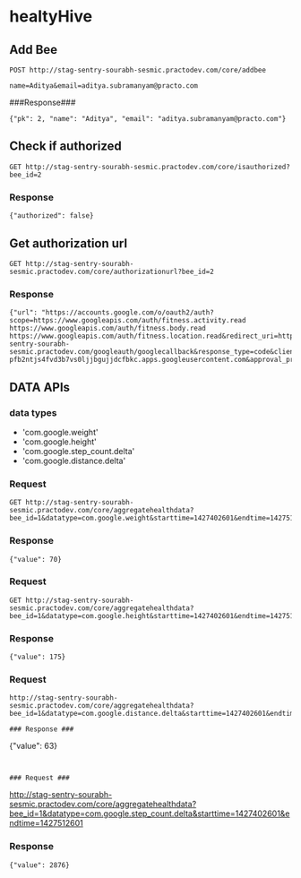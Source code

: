 # healtyHive

## Add Bee
```
POST http://stag-sentry-sourabh-sesmic.practodev.com/core/addbee

name=Aditya&email=aditya.subramanyam@practo.com
```

###Response###
```
{"pk": 2, "name": "Aditya", "email": "aditya.subramanyam@practo.com"}
```

## Check if authorized

```
GET http://stag-sentry-sourabh-sesmic.practodev.com/core/isauthorized?bee_id=2
```

### Response ###
```
{"authorized": false}
```

## Get authorization url
```
GET http://stag-sentry-sourabh-sesmic.practodev.com/core/authorizationurl?bee_id=2
```

### Response ###
```
{"url": "https://accounts.google.com/o/oauth2/auth?scope=https://www.googleapis.com/auth/fitness.activity.read https://www.googleapis.com/auth/fitness.body.read https://www.googleapis.com/auth/fitness.location.read&redirect_uri=http://stag-sentry-sourabh-sesmic.practodev.com/googleauth/googlecallback&response_type=code&client_id=961055264477-pfb2ntjs4fvd3b7vs0ljjbgujjdcfbkc.apps.googleusercontent.com&approval_prompt=force&include_granted_scopes=true&access_type=offline&state=aditya.subramanyam@practo.com"}
```

## DATA APIs

### data types 
- 'com.google.weight'
- 'com.google.height'
- 'com.google.step_count.delta'
- 'com.google.distance.delta'

### Request ###
```
GET http://stag-sentry-sourabh-sesmic.practodev.com/core/aggregatehealthdata?bee_id=1&datatype=com.google.weight&starttime=1427402601&endtime=1427512601
```

### Response ###
```
{"value": 70}
```

### Request ###
```
GET http://stag-sentry-sourabh-sesmic.practodev.com/core/aggregatehealthdata?bee_id=1&datatype=com.google.height&starttime=1427402601&endtime=1427512601
```

### Response ###
```
{"value": 175}
```


### Request ###
```
http://stag-sentry-sourabh-sesmic.practodev.com/core/aggregatehealthdata?bee_id=1&datatype=com.google.distance.delta&starttime=1427402601&endtime=1427512601```

### Response ###
```
{"value": 63}
```


### Request ###
```
http://stag-sentry-sourabh-sesmic.practodev.com/core/aggregatehealthdata?bee_id=1&datatype=com.google.step_count.delta&starttime=1427402601&endtime=1427512601
### Response ###
```
{"value": 2876}
```


